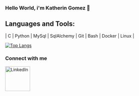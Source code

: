 ### Hello World, i'm Katherin Gomez 👋

<!--
**katgzco/katgzco** is a ✨ _special_ ✨ repository because its `README.md` (this file) appears on your GitHub profile.

Here are some ideas to get you started:

- 🔭 I’m currently working on ...
- 🌱 I’m currently learning ...
- 👯 I’m looking to collaborate on ...
- 🤔 I’m looking for help with ...
- 💬 Ask me about ...
- 📫 How to reach me: ...
- 😄 Pronouns: ...
- ⚡ Fun fact: ...
-->

## Languages and Tools:
| C | Python | MySql | SqlAlchemy | Git | Bash | Docker | Linux |



[![Top Langs](https://github-readme-stats.vercel.app/api/top-langs/?username=katgzco&layout=compact)](https://github.com/anuraghazra/github-readme-stats)




### Connect with me
[<img align="left" alt="LinkedIn" width="80" src="https://github.com/melanieshi0120/melanieshi0120/blob/master/linkedin.ico" />](www.linkedin.com/in/devkatherigomez)
